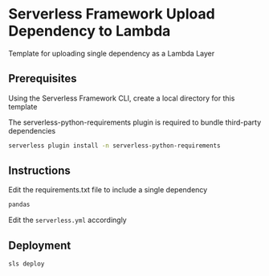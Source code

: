 # Serverless Framework Upload Dependency to Lambda

Template for uploading single dependency as a Lambda Layer

## Prerequisites

Using the Serverless Framework CLI, create a local directory for this template

The serverless-python-requirements plugin is required to bundle third-party dependencies
```bash
serverless plugin install -n serverless-python-requirements
```

## Instructions

Edit the requirements.txt file to include a single dependency

```bash
pandas
```

Edit the ```serverless.yml``` accordingly

## Deployment 
```bash
sls deploy
```
